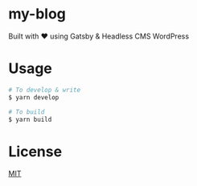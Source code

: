 # my-blog
Built with ❤️ using Gatsby &amp; Headless CMS WordPress

# Usage
```bash
# To develop & write
$ yarn develop

# To build
$ yarn build
```

# License
[MIT](https://github.com/adriantirusli/my-blog/blob/master/LICENSE)